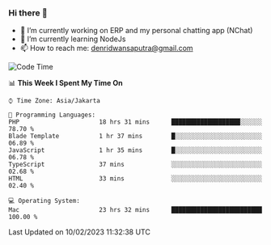 ### Hi there 👋

- 🔭 I’m currently working on ERP and my personal chatting app (NChat)
- 🌱 I’m currently learning NodeJs
- 📫 How to reach me: denridwansaputra@gmail.com


<!--START_SECTION:waka-->
![Code Time](http://img.shields.io/badge/Code%20Time-2%2C629%20hrs%2015%20mins-blue)

📊 **This Week I Spent My Time On** 

```text
⌚︎ Time Zone: Asia/Jakarta

💬 Programming Languages: 
PHP                      18 hrs 31 mins      ███████████████████░░░░░░   78.70 % 
Blade Template           1 hr 37 mins        █░░░░░░░░░░░░░░░░░░░░░░░░   06.89 % 
JavaScript               1 hr 35 mins        █░░░░░░░░░░░░░░░░░░░░░░░░   06.78 % 
TypeScript               37 mins             ░░░░░░░░░░░░░░░░░░░░░░░░░   02.68 % 
HTML                     33 mins             ░░░░░░░░░░░░░░░░░░░░░░░░░   02.40 % 

💻 Operating System: 
Mac                      23 hrs 32 mins      █████████████████████████   100.00 % 

```


 Last Updated on 10/02/2023 11:32:38 UTC
<!--END_SECTION:waka-->
